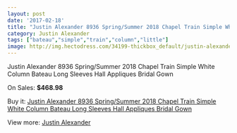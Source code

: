 ```yaml
---
layout: post
date: '2017-02-18'
title: "Justin Alexander 8936 Spring/Summer 2018 Chapel Train Simple White Column Bateau Long Sleeves Hall Appliques Bridal Gown"
category: Justin Alexander
tags: ["bateau","simple","train","column","little"]
image: http://img.hectodress.com/34199-thickbox_default/justin-alexander-8936-spring-summer-2018-chapel-train-simple-white-column-bateau-long-sleeves-hall-appliques-bridal-gown.jpg
---
```

Justin Alexander 8936 Spring/Summer 2018 Chapel Train Simple White Column Bateau Long Sleeves Hall Appliques Bridal Gown

On Sales: **$468.98**
<a href="https://www.hectodress.com/justin-alexander/15845-justin-alexander-8936-spring-summer-2018-chapel-train-simple-white-column-bateau-long-sleeves-hall-appliques-bridal-gown.html"><amp-img layout="responsive" width="600" height="600" src="//img.hectodress.com/34199-thickbox_default/justin-alexander-8936-spring-summer-2018-chapel-train-simple-white-column-bateau-long-sleeves-hall-appliques-bridal-gown.jpg" alt="Justin Alexander 8936 Spring/Summer 2018 Chapel Train Simple White Column Bateau Long Sleeves Hall Appliques Bridal Gown 0" /></a>
<a href="https://www.hectodress.com/justin-alexander/15845-justin-alexander-8936-spring-summer-2018-chapel-train-simple-white-column-bateau-long-sleeves-hall-appliques-bridal-gown.html"><amp-img layout="responsive" width="600" height="600" src="//img.hectodress.com/49873-thickbox_default/justin-alexander-8936-spring-summer-2018-chapel-train-simple-white-column-bateau-long-sleeves-hall-appliques-bridal-gown.jpg" alt="Justin Alexander 8936 Spring/Summer 2018 Chapel Train Simple White Column Bateau Long Sleeves Hall Appliques Bridal Gown 1" /></a>
<a href="https://www.hectodress.com/justin-alexander/15845-justin-alexander-8936-spring-summer-2018-chapel-train-simple-white-column-bateau-long-sleeves-hall-appliques-bridal-gown.html"><amp-img layout="responsive" width="600" height="600" src="//img.hectodress.com/34202-thickbox_default/justin-alexander-8936-spring-summer-2018-chapel-train-simple-white-column-bateau-long-sleeves-hall-appliques-bridal-gown.jpg" alt="Justin Alexander 8936 Spring/Summer 2018 Chapel Train Simple White Column Bateau Long Sleeves Hall Appliques Bridal Gown 2" /></a>
<a href="https://www.hectodress.com/justin-alexander/15845-justin-alexander-8936-spring-summer-2018-chapel-train-simple-white-column-bateau-long-sleeves-hall-appliques-bridal-gown.html"><amp-img layout="responsive" width="600" height="600" src="//img.hectodress.com/34201-thickbox_default/justin-alexander-8936-spring-summer-2018-chapel-train-simple-white-column-bateau-long-sleeves-hall-appliques-bridal-gown.jpg" alt="Justin Alexander 8936 Spring/Summer 2018 Chapel Train Simple White Column Bateau Long Sleeves Hall Appliques Bridal Gown 3" /></a>
<a href="https://www.hectodress.com/justin-alexander/15845-justin-alexander-8936-spring-summer-2018-chapel-train-simple-white-column-bateau-long-sleeves-hall-appliques-bridal-gown.html"><amp-img layout="responsive" width="600" height="600" src="//img.hectodress.com/34200-thickbox_default/justin-alexander-8936-spring-summer-2018-chapel-train-simple-white-column-bateau-long-sleeves-hall-appliques-bridal-gown.jpg" alt="Justin Alexander 8936 Spring/Summer 2018 Chapel Train Simple White Column Bateau Long Sleeves Hall Appliques Bridal Gown 4" /></a>

Buy it: [Justin Alexander 8936 Spring/Summer 2018 Chapel Train Simple White Column Bateau Long Sleeves Hall Appliques Bridal Gown](https://www.hectodress.com/justin-alexander/15845-justin-alexander-8936-spring-summer-2018-chapel-train-simple-white-column-bateau-long-sleeves-hall-appliques-bridal-gown.html "Justin Alexander 8936 Spring/Summer 2018 Chapel Train Simple White Column Bateau Long Sleeves Hall Appliques Bridal Gown")

View more: [Justin Alexander](https://www.hectodress.com/305-justin-alexander "Justin Alexander")